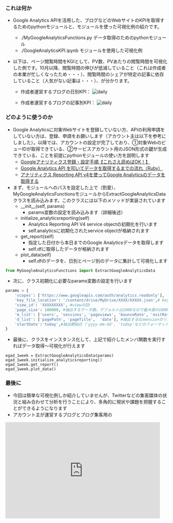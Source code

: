 ### これは何か
- Google Analytics APIを活用した、ブログなどのWebサイトのKPIを取得するためのpythonモジュールと、モジュールを使った可視化例の紹介です。
	- ./MyGoogleAnalyticsFunctions.py データ取得のためのpythonモジュール
	- ./GoogleAnalyticsKPI.ipynb モジュールを使用した可視化例
- 以下は、ページ閲覧時間をKGIとして、PV数、PVあたりの閲覧時間を可視化した例です。10月以降、閲覧時間の伸びが低減していること（これは作成者の本業が忙しくなったため・・・）、閲覧時間のシェアが特定の記事に依存していること（人気がない記事は・・・）、が分かります。

	- 作成者運営するブログの日別KPI：
![daily](http://drive.google.com/uc?export=view&id=1WJ9FAHDOrXFmUhUJAJFBd1PDExLa33G0)

	- 作成者運営するブログの記事別KPI：
![daily](http://drive.google.com/uc?export=view&id=1btghJTt5eB5nKRtTNi230uuvb66ecqQy)

### どのように使うのか
- Google Analyticsに対象Webサイトを登録していない方、APIの利用申請をしていない方は、登録、申請をお願いします（アカウント主は以下を参考にしました）。以降では、アカウントの設定が完了しており、①対象WebのビューIDが取得できている、②サービスアカウント用のJSON形式の鍵が生成できている、ことを前提にpythonモジュールの使い方を説明します
	- [Googleアナリティクス登録・設定手順【これさえ読めばOK！】](https://wacul-ai.com/blog/access-analysis/google-analytics-setting/ga-register/)
	- [Google Analytics API を叩いてデータを取得するまでの流れ（Ruby）](https://qiita.com/ryota-sasabe/items/a5efd2aac244cfcce5c7)	
	- [アナリティクス Reporting API v4を使ってGoogle Analyticsのデータを取得する](https://dev.classmethod.jp/articles/ga-api-v4/)
- まず、モジュールへのパスを設定した上で（割愛）、MyGoogleAnalyticsFunctionsモジュールからExtractGoogleAnalyticsDataクラスを読み込みます。このクラスには以下のメソッドが実装されています
	- \_\_init\_\_(self, params)
		- params変数の設定を読み込みます（詳細後述）
	- initialize_analyticsreporting(self)
		- Analytics Reporting API V4 service objectの初期化を行います
		- self.analyticsに初期化されたservice objectが格納されます
	- get_report(self)
		- 指定した日付から本日までのGoogle Analyticsデータを取得します
		- self.dfに取得したデータが格納されます
	- plot_data(self)
		- self.dfのデータを、日別とページ別のデータに集計して可視化します

```python
from MyGoogleAnalyticsFunctions import ExtractGoogleAnalyticsData
```

- 次に、クラス初期化に必要なparams変数の設定を行います

```python
params = {
    'scopes': ['https://www.googleapis.com/auth/analytics.readonly'],
    'key_file_location': '/content/drive/MyDrive/XXXX/XXXXX.json',# keyファイルへのパス
    'view_id': 'XXXXXXXXX', #viewのID
    'page_size': 100000, #抽出するデータ数。デフォルトは1000なので最大値の100000に設定
    'm_list': ['users', 'sessions', 'pageviews', 'bounceRate', 'exitRate', 'avgTimeOnPage'], #抽出するmetricsのリスト
    'd_list': ['pagePath', 'pageTitle',  'date'], #抽出するdimensionのリスト。最終要素は時間軸の集計に用いる
    'startDate':'today',#抽出開始日（'yyyy-mm-dd', 'today'などのフォーマットに対応）
}
```

- 最後に、クラスをインスタンス化して、上記で紹介したメンバ関数を実行すればデータ取得〜可視化が行えます

```python:
egad_1week = ExtractGoogleAnalyticsData(params)
egad_1week.initialize_analyticsreporting()
egad_1week.get_report()
egad_1week.plot_data()
```

### 最後に
- 今回は簡単な可視化例しか紹介していませんが、Twitterなどの集客媒体の状況と組み合わせて分析を行うことにより、多角的に現状や課題を把握することができるようになります
- アカウント主が運営するブログとブログ集客用の

<iframe src="https://docs.google.com/presentation/d/e/2PACX-1vQt2zoxZwjD43BAIjmRKjW_BLa8LWXc3mtShlplI7GWbjwmGcIazDBmiN2BLAjLs6z4Q70ebnCxu21T/embed?start=false&loop=false&delayms=3000" frameborder="0" width="480" height="299" allowfullscreen="true" mozallowfullscreen="true" webkitallowfullscreen="true"></iframe>

<!--stackedit_data:
eyJoaXN0b3J5IjpbMzU2ODQzNTU3LDQ3NTE1ODcyOCw4MzMzOD
k1NzIsLTI2MzM2MTM0LC01MjQ0ODczMTQsMTI5NjkwMzQ3Niwt
ODgxOTQ4NDY5LDE3MTU2ODA0OTEsLTE0ODk4NTI2NzYsNzMwOT
k4MTE2XX0=
-->